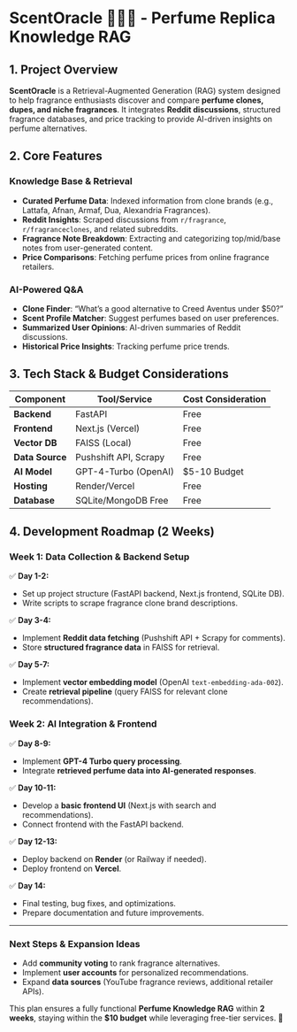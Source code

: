 # **ScentOracle 🌸💨✨ - Perfume Replica Knowledge RAG**

## **1. Project Overview**
**ScentOracle** is a Retrieval-Augmented Generation (RAG) system designed to help fragrance enthusiasts discover and compare **perfume clones, dupes, and niche fragrances**. It integrates **Reddit discussions**, structured fragrance databases, and price tracking to provide AI-driven insights on perfume alternatives.

## **2. Core Features**
### **Knowledge Base & Retrieval**
- **Curated Perfume Data**: Indexed information from clone brands (e.g., Lattafa, Afnan, Armaf, Dua, Alexandria Fragrances).
- **Reddit Insights**: Scraped discussions from `r/fragrance`, `r/fragranceclones`, and related subreddits.
- **Fragrance Note Breakdown**: Extracting and categorizing top/mid/base notes from user-generated content.
- **Price Comparisons**: Fetching perfume prices from online fragrance retailers.

### **AI-Powered Q&A**
- **Clone Finder**: “What’s a good alternative to Creed Aventus under $50?”
- **Scent Profile Matcher**: Suggest perfumes based on user preferences.
- **Summarized User Opinions**: AI-driven summaries of Reddit discussions.
- **Historical Price Insights**: Tracking perfume price trends.

## **3. Tech Stack & Budget Considerations**
| Component          | Tool/Service       | Cost Consideration |
|-------------------|-------------------|-------------------|
| **Backend**      | FastAPI            | Free |
| **Frontend**     | Next.js (Vercel)   | Free |
| **Vector DB**    | FAISS (Local)      | Free |
| **Data Source**  | Pushshift API, Scrapy | Free |
| **AI Model**     | GPT-4-Turbo (OpenAI) | $5-10 Budget |
| **Hosting**      | Render/Vercel      | Free |
| **Database**     | SQLite/MongoDB Free | Free |

## **4. Development Roadmap (2 Weeks)**
### **Week 1: Data Collection & Backend Setup**
✅ **Day 1-2:**
- Set up project structure (FastAPI backend, Next.js frontend, SQLite DB).
- Write scripts to scrape fragrance clone brand descriptions.

✅ **Day 3-4:**
- Implement **Reddit data fetching** (Pushshift API + Scrapy for comments).
- Store **structured fragrance data** in FAISS for retrieval.

✅ **Day 5-7:**
- Implement **vector embedding model** (OpenAI `text-embedding-ada-002`).
- Create **retrieval pipeline** (query FAISS for relevant clone recommendations).

### **Week 2: AI Integration & Frontend**
✅ **Day 8-9:**
- Implement **GPT-4 Turbo query processing**.
- Integrate **retrieved perfume data into AI-generated responses**.

✅ **Day 10-11:**
- Develop a **basic frontend UI** (Next.js with search and recommendations).
- Connect frontend with the FastAPI backend.

✅ **Day 12-13:**
- Deploy backend on **Render** (or Railway if needed).
- Deploy frontend on **Vercel**.

✅ **Day 14:**
- Final testing, bug fixes, and optimizations.
- Prepare documentation and future improvements.

---
### **Next Steps & Expansion Ideas**
- Add **community voting** to rank fragrance alternatives.
- Implement **user accounts** for personalized recommendations.
- Expand **data sources** (YouTube fragrance reviews, additional retailer APIs).

This plan ensures a fully functional **Perfume Knowledge RAG** within **2 weeks**, staying within the **$10 budget** while leveraging free-tier services. 🚀

